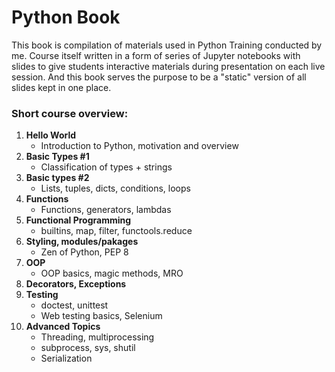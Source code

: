# Python Book

This book is compilation of materials used in Python Training conducted by me. Course itself written in a form of series of Jupyter notebooks with slides to give students interactive materials during presentation on each live session. And this book serves the purpose to be a "static" version of all slides kept in one place.

### Short course overview:

1. **Hello World**
   * Introduction to Python, motivation and overview
2. **Basic Types \#1**
   * Classification of types + strings
3. **Basic types \#2**
   * Lists, tuples, dicts, conditions, loops
4. **Functions**
   * Functions, generators, lambdas
5. **Functional Programming**
   * builtins, map, filter, functools.reduce
6. **Styling, modules/pakages**
   * Zen of Python, PEP 8
7. **OOP**
   * OOP basics, magic methods, MRO
8. **Decorators, Exceptions**
9. **Testing**
   * doctest, unittest
   * Web testing basics, Selenium
10. **Advanced Topics**
    * Threading, multiprocessing
    * subprocess, sys, shutil
    * Serialization




